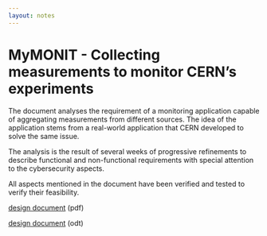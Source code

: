 ```yaml
---
layout: notes
---
```

# MyMONIT - Collecting measurements to monitor CERN’s experiments

The document analyses the requirement of a monitoring application capable of aggregating measurements from different sources. The idea of the application stems from a real-world application that CERN developed to solve the same issue.

The analysis is the result of several weeks of progressive refinements to describe functional and non-functional requirements with special attention to the cybersecurity aspects.

All aspects mentioned in the document have been verified and tested to verify their feasibility.

[design document](safe-repository.pdf) (pdf)

[design document](safe-repository.odt) (odt)
